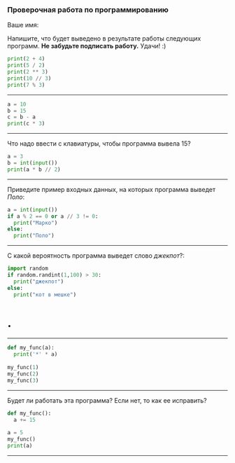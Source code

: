 ### Проверочная работа по программированию

Ваше имя:

Напишите, что будет выведено в результате работы следующих программ. **Не забудьте подписать работу.** Удачи! :)


```python
print(2 + 4)
print(5 / 2)
print(2 ** 3)
print(10 // 3)
print(7 % 3)
```
---

```python
a = 10
b = 15
c = b - a
print(c * 3)
```
---

Что надо ввести с клавиатуры, чтобы программа вывела 15?

```python
a = 3
b = int(input())
print(a * b // 2)
```
---
Приведите пример входных данных, на которых программа выведет *Поло*:
```python
a = int(input())
if a % 2 == 0 or a // 3 != 0:
  print("Марко")
else:
  print("Поло")
```
---
С какой вероятность программа выведет слово *джекпот*?:
```python
import random
if random.randint(1,100) > 30:
  print("джекпот")
else:
  print("кот в мешке")
```
# .
---
```python
def my_func(a):
  print('*' * a)
  
my_func(1)
my_func(2)
my_func(3)
```
---
Будет ли работать эта программа? Если нет, то как ее исправить?
```python
def my_func():
  a += 15
  
a = 5
my_func()
print(a)
```
---
